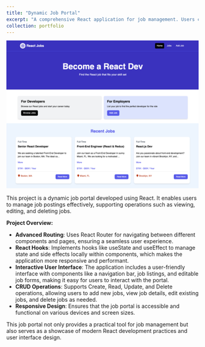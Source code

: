 ```yaml
---
title: "Dynamic Job Portal"
excerpt: "A comprehensive React application for job management. Users can view job postings, and have the ability to edit or delete jobs. The application features advanced React concepts like Router and hooks, enhancing user interaction and interface.<br/><img src='/images/job_portal.png' width='600'>"
collection: portfolio
---
```


![Dynamic Job Portal](/images/job_portal.png)

This project is a dynamic job portal developed using React. It enables users to manage job postings effectively, supporting operations such as viewing, editing, and deleting jobs.

**Project Overview:**
- **Advanced Routing**: Uses React Router for navigating between different components and pages, ensuring a seamless user experience.
- **React Hooks**: Implements hooks like useState and useEffect to manage state and side effects locally within components, which makes the application more responsive and performant.
- **Interactive User Interface**: The application includes a user-friendly interface with components like a navigation bar, job listings, and editable job forms, making it easy for users to interact with the portal.
- **CRUD Operations**: Supports Create, Read, Update, and Delete operations, allowing users to add new jobs, view job details, edit existing jobs, and delete jobs as needed.
- **Responsive Design**: Ensures that the job portal is accessible and functional on various devices and screen sizes.

This job portal not only provides a practical tool for job management but also serves as a showcase of modern React development practices and user interface design.
